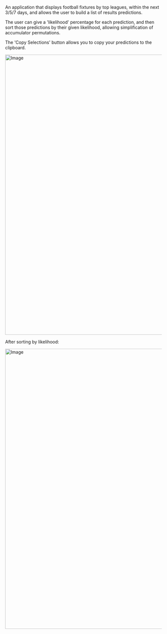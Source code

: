 An application that displays football fixtures by top leagues, within the next 3/5/7 days, and allows the user to build a list of results predictions.

The user can give a 'likelihood' percentage for each prediction, and then sort those predictions by their given likelihood, allowing simplification of accumulator permutations.

The 'Copy Selections' button allows you to copy your predictions to the clipboard.

<img width="1919" height="900" alt="Image" src="https://github.com/user-attachments/assets/3677b215-54d9-4156-980f-fa03fe6a8b59" />

After sorting by likelihood:

<img width="1920" height="900" alt="Image" src="https://github.com/user-attachments/assets/ddca17f3-e5bd-44ce-bdf7-a06494ce39f5" />